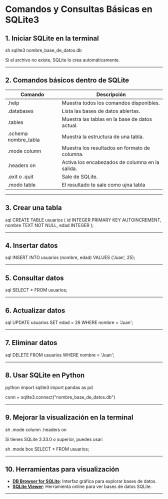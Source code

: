 # Comandos y Consultas Básicas en SQLite3

## 1. Iniciar SQLite en la terminal

sh
sqlite3 nombre_base_de_datos.db


Si el archivo no existe, SQLite lo crea automáticamente.

---

## 2. Comandos básicos dentro de SQLite

| Comando                | Descripción                                     |
| ---------------------- | ----------------------------------------------- |
| .help                | Muestra todos los comandos disponibles.         |
| .databases           | Lista las bases de datos abiertas.              |
| .tables              | Muestra las tablas en la base de datos actual.  |
| .schema nombre_tabla | Muestra la estructura de una tabla.             |
| .mode column         | Muestra los resultados en formato de columna.   |
| .headers on          | Activa los encabezados de columna en la salida. |
| .exit o .quit      | Sale de SQLite.                                 |
| .modo table           | El resultado te sale como ujna tabla          |

---

## 3. Crear una tabla

sql
CREATE TABLE usuarios (
    id INTEGER PRIMARY KEY AUTOINCREMENT,
    nombre TEXT NOT NULL,
    edad INTEGER
);


---

## 4. Insertar datos

sql
INSERT INTO usuarios (nombre, edad) VALUES ('Juan', 25);


---

## 5. Consultar datos

sql
SELECT * FROM usuarios;


---

## 6. Actualizar datos

sql
UPDATE usuarios SET edad = 26 WHERE nombre = 'Juan';


---

## 7. Eliminar datos

sql
DELETE FROM usuarios WHERE nombre = 'Juan';


---

## 8. Usar SQLite en Python

python
import sqlite3
import pandas as pd

conn = sqlite3.connect("nombre_base_de_datos.db")



---

## 9. Mejorar la visualización en la terminal

sh
.mode column
.headers on


Si tienes SQLite 3.33.0 o superior, puedes usar:

sh
.mode box
SELECT * FROM usuarios;


---

## 10. Herramientas para visualización

- [**DB Browser for SQLite**](https://sqlitebrowser.org/): Interfaz gráfica para explorar bases de datos.
- [**SQLite Viewer**](https://inloop.github.io/sqlite-viewer/): Herramienta online para ver bases de datos SQLite.

---